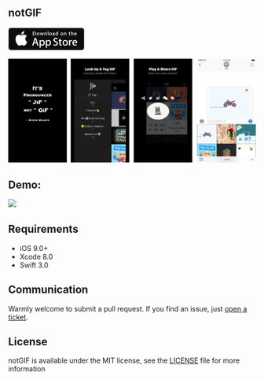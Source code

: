 ## notGIF

<a href="https://itunes.apple.com/cn/app/id1069688631" target="_blank"><img src="/images/appstore_badge.png" alt="IMAGE ALT TEXT HERE" width="155"/></a>

<p align="center">
<img src="/images/screenshots.png" alt="notGIF" title="sreenshots"/>
</p>

## Demo:

<p align="left">
<img src="/images/demo.gif"/>
</p>

## Requirements
- iOS 9.0+
- Xcode 8.0 
- Swift 3.0

## Communication

Warmly welcome to submit a pull request. If you find an issue, just [open a ticket](https://github.com/atuooo/notGIF/issues/new). 

## License
notGIF is available under the MIT license, see the [LICENSE](LICENSE) file for more information